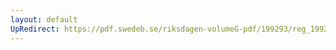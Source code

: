 ```yaml
---
layout: default
UpRedirect: https://pdf.swedeb.se/riksdagen-volumeG-pdf/199293/reg_199293/reg_199293_0080.pdf
---
```

